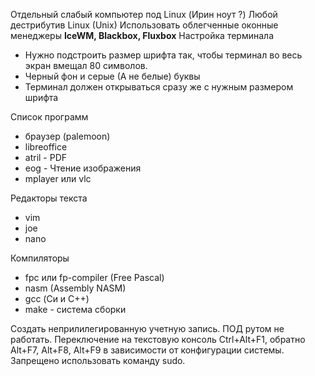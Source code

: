 
Отдельный слабый компьютер под Linux (Ирин ноут ?)
Любой дестрибутив Linux (Unix)
Использовать облегченные оконные менеджеры **IceWM, Blackbox, Fluxbox**
Настройка терминала
- Нужно подстроить размер шрифта так, чтобы терминал во весь экран вмещал 80 символов.
- Черный фон и серые (А не белые) буквы
- Терминал должен открываться сразу же с нужным размером шрифта

Список программ
- браузер (palemoon)
- libreoffice
- atril - PDF
- eog - Чтение изображения
- mplayer или vlc

Редакторы текста
- vim
- joe
- nano

Компиляторы
- fpc или fp-compiler (Free Pascal)
- nasm (Assembly NASM)
- gcc (Си и С++)
- make - система сборки

Создать неприлилегированную учетную запись. ПОД рутом не работать.
Переключение на текстовую консоль Ctrl+Alt+F1, обратно Alt+F7, Alt+F8, Alt+F9 в зависимости от конфигурации системы.
Запрещено использовать команду sudo.